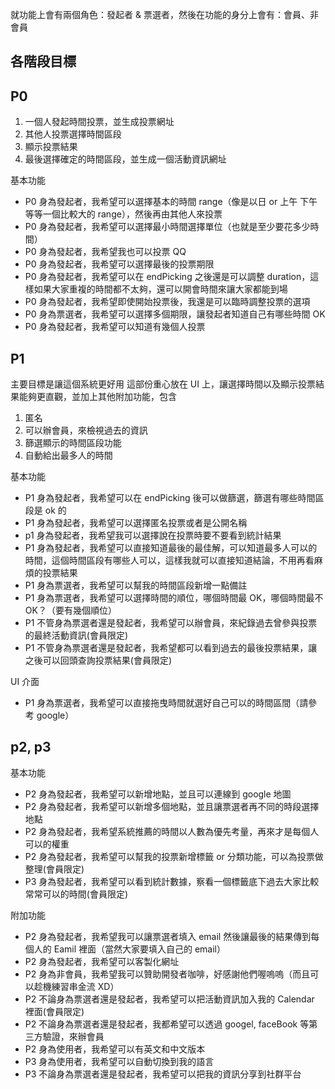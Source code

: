 就功能上會有兩個角色：發起者 & 票選者，然後在功能的身分上會有：會員、非會員
## 各階段目標

## P0
1. 一個人發起時間投票，並生成投票網址
2. 其他人投票選擇時間區段
3. 顯示投票結果
4. 最後選擇確定的時間區段，並生成一個活動資訊網址

基本功能
- P0 身為發起者，我希望可以選擇基本的時間 range（像是以日 or 上午 下午 等等一個比較大的 range），然後再由其他人來投票
- P0 身為發起者，我希望可以選擇最小時間選擇單位（也就是至少要花多少時間）
- P0 身為發起者，我希望我也可以投票 QQ
- P0 身為發起者，我希望可以選擇最後的投票期限
- P0 身為發起者，我希望可以在 endPicking 之後還是可以調整 duration，這樣如果大家重複的時間都不太夠，還可以開會時間來讓大家都能到場
- P0 身為發起者，我希望即使開始投票後，我還是可以臨時調整投票的選項
- P0 身為票選者，我希望可以選擇多個期限，讓發起者知道自己有哪些時間 OK
- P0 身為發起者，我希望可以知道有幾個人投票



## P1
主要目標是讓這個系統更好用
這部份重心放在 UI 上，讓選擇時間以及顯示投票結果能夠更直觀，並加上其他附加功能，包含
1. 匿名
2. 可以辦會員，來檢視過去的資訊
3. 篩選顯示的時間區段功能
4. 自動給出最多人的時間

基本功能
- P1 身為發起者，我希望可以在 endPicking 後可以做篩選，篩選有哪些時間區段是 ok 的
- P1 身為發起者，我希望可以選擇匿名投票或者是公開名稱
- p1 身為發起者，我希望我可以選擇說在投票時要不要看到統計結果
- P1 身為發起者，我希望可以直接知道最後的最佳解，可以知道最多人可以的時間，這個時間區段有哪些人可以，這樣我就可以直接知道結論，不用再看麻煩的投票結果
- P1 身為票選者，我希望可以幫我的時間區段新增一點備註
- P1 身為票選者，我希望可以選擇時間的順位，哪個時間最 OK，哪個時間最不 OK？（要有幾個順位）
- P1 不管身為票選者還是發起者，我希望可以辦會員，來紀錄過去曾參與投票的最終活動資訊(會員限定)
- P1 不管身為票選者還是發起者，我希望都可以看到過去的最後投票結果，讓之後可以回頭查詢投票結果(會員限定)

UI 介面
- P1 身為票選者，我希望可以直接拖曳時間就選好自己可以的時間區間（請參考 google）

## p2, p3
基本功能

- P2 身為發起者，我希望可以新增地點，並且可以連線到 google 地圖
- P2 身為發起者，我希望可以新增多個地點，並且讓票選者再不同的時段選擇地點
- P2 身為發起者，我希望系統推薦的時間以人數為優先考量，再來才是每個人可以的權重
- P2 身為發起者，我希望可以幫我的投票新增標籤 or 分類功能，可以為投票做整理(會員限定)
- P3 身為發起者，我希望可以看到統計數據，察看一個標籤底下過去大家比較常常可以的時間(會員限定)

附加功能
- P2 身為發起者，我希望我可以讓票選者填入 email 然後讓最後的結果傳到每個人的 Eamil 裡面（當然大家要填入自己的 email）
- P2 身為發起者，我希望可以客製化網址
- P2 身為非會員，我希望我可以贊助開發者咖啡，好感謝他們喔嗚嗚（而且可以趁機練習串金流 XD）
- P2 不論身為票選者還是發起者，我希望可以把活動資訊加入我的 Calendar 裡面(會員限定)
- P2 不論身為票選者還是發起者，我都希望可以透過 googel, faceBook 等第三方驗證，來辦會員
- P2 身為使用者，我希望可以有英文和中文版本
- P3 身為使用者，我希望可以自動切換到我的語言
- P3 不論身為票選者還是發起者，我希望可以把我的資訊分享到社群平台









